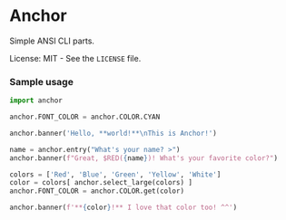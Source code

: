 # Anchor

Simple ANSI CLI parts.

License: MIT - See the `LICENSE` file. 

### Sample usage

```py
import anchor

anchor.FONT_COLOR = anchor.COLOR.CYAN

anchor.banner('Hello, **world!**\nThis is Anchor!')

name = anchor.entry("What's your name? >")
anchor.banner(f"Great, $RED({name})! What's your favorite color?")

colors = ['Red', 'Blue', 'Green', 'Yellow', 'White']
color = colors[ anchor.select_large(colors) ]
anchor.FONT_COLOR = anchor.COLOR.get(color)

anchor.banner(f'**{color}!** I love that color too! ^^')
```
